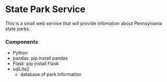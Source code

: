 # State Park Service

This is a small web service that will provide infomation about Pennsylvania
state parks.

### Components

- Python
- pandas: pip install pandas
- Flask: pip install Flask
- sqlLite2
  - database of park information
